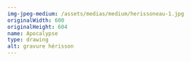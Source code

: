 ```yaml
---
img-jpeg-medium: /assets/medias/medium/herissoneau-1.jpg
originalWidth: 600
originalHeight: 604
name: Apocalypse
type: drawing
alt: gravure hérisson
---
```

